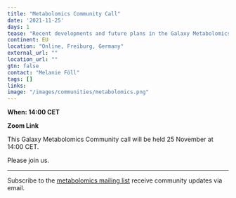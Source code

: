 ```yaml
---
title: "Metabolomics Community Call"
date: '2021-11-25'
days: 1
tease: "Recent developments and future plans in the Galaxy Metabolomics community"
continent: EU
location: "Online, Freiburg, Germany"
external_url: ""
location_url: ""
gtn: false
contact: "Melanie Föll"
tags: []
links:
image: "/images/communities/metabolomics.png"
---
```


**When: 14:00 CET**

**Zoom Link**

This Galaxy Metabolomics Community call will be held 25 November at 14:00 CET.

Please join us.

---

Subscribe to the [metabolomics mailing list](https://lists.galaxyproject.org/lists/metabolomics.lists.galaxyproject.org/) receive community updates via email.
